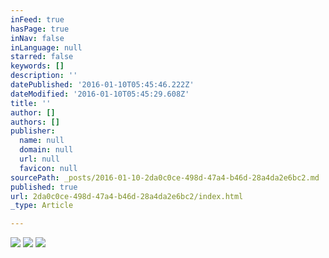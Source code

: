 ```yaml
---
inFeed: true
hasPage: true
inNav: false
inLanguage: null
starred: false
keywords: []
description: ''
datePublished: '2016-01-10T05:45:46.222Z'
dateModified: '2016-01-10T05:45:29.608Z'
title: ''
author: []
authors: []
publisher:
  name: null
  domain: null
  url: null
  favicon: null
sourcePath: _posts/2016-01-10-2da0c0ce-498d-47a4-b46d-28a4da2e6bc2.md
published: true
url: 2da0c0ce-498d-47a4-b46d-28a4da2e6bc2/index.html
_type: Article

---
```

![](https://the-grid-user-content.s3-us-west-2.amazonaws.com/81896281-7ed2-4b28-8af4-653539a0560c.jpg)
![](https://the-grid-user-content.s3-us-west-2.amazonaws.com/eb959d3c-62ac-414f-a2d7-3fba0f7f6d40.jpg)
![](https://the-grid-user-content.s3-us-west-2.amazonaws.com/dbe6a281-8418-43a7-9431-96bb116a0a5f.jpg)